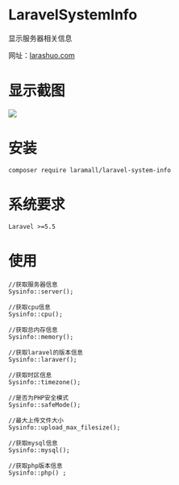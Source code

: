 # LaravelSystemInfo
显示服务器相关信息

网址：<a href="https://larashuo.com">larashuo.com</a>

# 显示截图

<img src="https://laravip.com/github/desktop.png">

# 安装
````
composer require laramall/laravel-system-info

````

# 系统要求

````
Laravel >=5.5
````



# 使用

````
//获取服务器信息
Sysinfo::server();

//获取cpu信息
Sysinfo::cpu();

//获取总内存信息
Sysinfo::memory();

//获取laravel的版本信息
Sysinfo::laraver();

//获取时区信息
Sysinfo::timezone();

//是否为PHP安全模式
Sysinfo::safeMode();

//最大上传文件大小
Sysinfo::upload_max_filesize();

//获取mysql信息
Sysinfo::mysql();

//获取php版本信息
Sysinfo::php() ;

````
